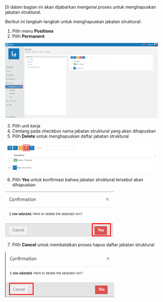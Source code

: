 Di dalam bagian ini akan dijabarkan mengenai proses untuk menghapuskan jabatan struktural. 

Berikut ini langkah-langkah untuk menghapuskan jabatan struktural:

1. Pilih menu **Positions**
2. Pilih **Permanent**

![Gambar](_static/Gambar5.1.3_1.png/?sanitize=true)

3. Pilih unit kerja
4. Centang pada checkbox nama jabatan struktural yang akan dihapuskan
5. Pilih **Delete** untuk menghapuskan daftar jabatan struktural

![Gambar](_static/Gambar5.1.3_2.png/?sanitize=true)

6. Pilih **Yes** untuk konfirmasi bahwa jabatan struktural tersebut akan dihapuskan

![Gambar](_static/Gambar5.1.3_3.png/?sanitize=true)

7. Pilih **Cancel** untuk membatalkan proses hapus daftar jabatan struktural

![Gambar](_static/Gambar5.1.3_4.png/?sanitize=true)
